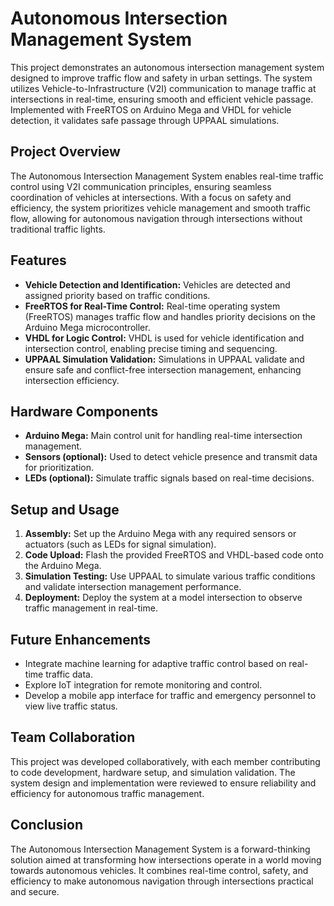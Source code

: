 # Autonomous Intersection Management System

This project demonstrates an autonomous intersection management system designed to improve traffic flow and safety in urban settings. The system utilizes Vehicle-to-Infrastructure (V2I) communication to manage traffic at intersections in real-time, ensuring smooth and efficient vehicle passage. Implemented with FreeRTOS on Arduino Mega and VHDL for vehicle detection, it validates safe passage through UPPAAL simulations.

## Project Overview

The Autonomous Intersection Management System enables real-time traffic control using V2I communication principles, ensuring seamless coordination of vehicles at intersections. With a focus on safety and efficiency, the system prioritizes vehicle management and smooth traffic flow, allowing for autonomous navigation through intersections without traditional traffic lights.

## Features

- **Vehicle Detection and Identification:** Vehicles are detected and assigned priority based on traffic conditions.
- **FreeRTOS for Real-Time Control:** Real-time operating system (FreeRTOS) manages traffic flow and handles priority decisions on the Arduino Mega microcontroller.
- **VHDL for Logic Control:** VHDL is used for vehicle identification and intersection control, enabling precise timing and sequencing.
- **UPPAAL Simulation Validation:** Simulations in UPPAAL validate and ensure safe and conflict-free intersection management, enhancing intersection efficiency.

## Hardware Components

- **Arduino Mega:** Main control unit for handling real-time intersection management.
- **Sensors (optional):** Used to detect vehicle presence and transmit data for prioritization.
- **LEDs (optional):** Simulate traffic signals based on real-time decisions.

## Setup and Usage

1. **Assembly:** Set up the Arduino Mega with any required sensors or actuators (such as LEDs for signal simulation).
2. **Code Upload:** Flash the provided FreeRTOS and VHDL-based code onto the Arduino Mega.
3. **Simulation Testing:** Use UPPAAL to simulate various traffic conditions and validate intersection management performance.
4. **Deployment:** Deploy the system at a model intersection to observe traffic management in real-time.

## Future Enhancements

- Integrate machine learning for adaptive traffic control based on real-time traffic data.
- Explore IoT integration for remote monitoring and control.
- Develop a mobile app interface for traffic and emergency personnel to view live traffic status.

## Team Collaboration

This project was developed collaboratively, with each member contributing to code development, hardware setup, and simulation validation. The system design and implementation were reviewed to ensure reliability and efficiency for autonomous traffic management.

## Conclusion

The Autonomous Intersection Management System is a forward-thinking solution aimed at transforming how intersections operate in a world moving towards autonomous vehicles. It combines real-time control, safety, and efficiency to make autonomous navigation through intersections practical and secure.
